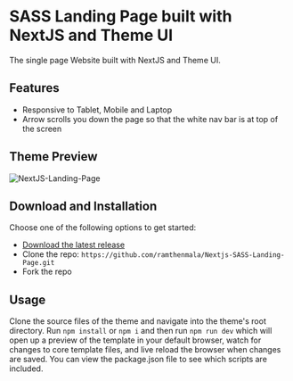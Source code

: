 # SASS Landing Page built with NextJS and Theme UI
The single page Website built with NextJS and Theme UI.

## Features

- Responsive to Tablet, Mobile and Laptop
- Arrow scrolls you down the page so that the white nav bar is at top of the screen

## Theme Preview

![NextJS-Landing-Page](https://user-images.githubusercontent.com/4328468/149140851-9c9e8995-4569-4337-b75d-b0aa185a30ba.png)


## Download and Installation

Choose one of the following options to get started:
- [Download the latest release](https://github.com/ramthenmala/Nextjs-SASS-Landing-Page.git)
- Clone the repo: ``` https://github.com/ramthenmala/Nextjs-SASS-Landing-Page.git ```
- Fork the repo

## Usage

Clone the source files of the theme and navigate into the theme's root directory. Run ```npm install``` or ```npm i``` and then run ```npm run dev``` which will open up a preview of the template in your default browser, watch for changes to core template files, and live reload the browser when changes are saved. You can view the package.json file to see which scripts are included.

 
